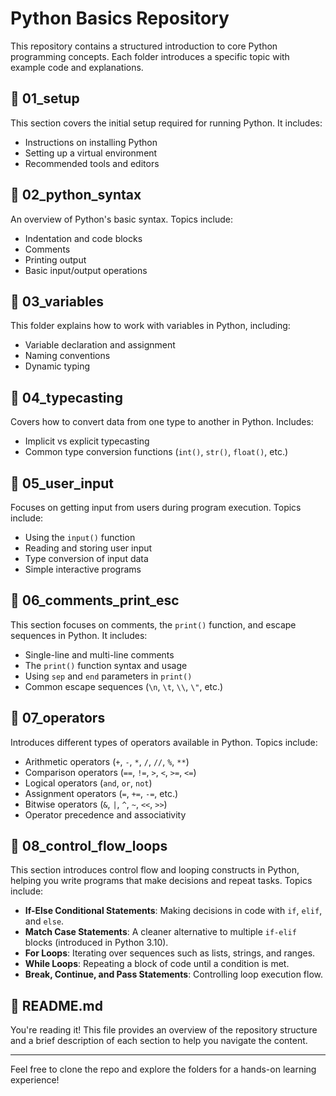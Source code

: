 # Python Basics Repository

This repository contains a structured introduction to core Python programming concepts. Each folder introduces a specific topic with example code and explanations.

## 📁 01_setup
This section covers the initial setup required for running Python. It includes:
- Instructions on installing Python
- Setting up a virtual environment
- Recommended tools and editors

## 📁 02_python_syntax
An overview of Python's basic syntax. Topics include:
- Indentation and code blocks
- Comments
- Printing output
- Basic input/output operations

## 📁 03_variables
This folder explains how to work with variables in Python, including:
- Variable declaration and assignment
- Naming conventions
- Dynamic typing

## 📁 04_typecasting
Covers how to convert data from one type to another in Python. Includes:
- Implicit vs explicit typecasting
- Common type conversion functions (`int()`, `str()`, `float()`, etc.)

## 📁 05_user_input  
Focuses on getting input from users during program execution. Topics include:  
- Using the `input()` function  
- Reading and storing user input  
- Type conversion of input data  
- Simple interactive programs

## 📁 06_comments_print_esc
This section focuses on comments, the `print()` function, and escape sequences in Python. It includes:
- Single-line and multi-line comments
- The `print()` function syntax and usage
- Using `sep` and `end` parameters in `print()`
- Common escape sequences (`\n`, `\t`, `\\`, `\"`, etc.)

## 📁 07_operators
Introduces different types of operators available in Python. Topics include:
- Arithmetic operators (`+`, `-`, `*`, `/`, `//`, `%`, `**`)
- Comparison operators (`==`, `!=`, `>`, `<`, `>=`, `<=`)
- Logical operators (`and`, `or`, `not`)
- Assignment operators (`=`, `+=`, `-=`, etc.)
- Bitwise operators (`&`, `|`, `^`, `~`, `<<`, `>>`)
- Operator precedence and associativity

## 📁 08_control_flow_loops
This section introduces control flow and looping constructs in Python, helping you write programs that make decisions and repeat tasks. Topics include:
- **If-Else Conditional Statements**: Making decisions in code with `if`, `elif`, and `else`.
- **Match Case Statements**: A cleaner alternative to multiple `if-elif` blocks (introduced in Python 3.10).
- **For Loops**: Iterating over sequences such as lists, strings, and ranges.
- **While Loops**: Repeating a block of code until a condition is met.
- **Break, Continue, and Pass Statements**: Controlling loop execution flow.

## 📄 README.md
You're reading it! This file provides an overview of the repository structure and a brief description of each section to help you navigate the content.

---

Feel free to clone the repo and explore the folders for a hands-on learning experience!
